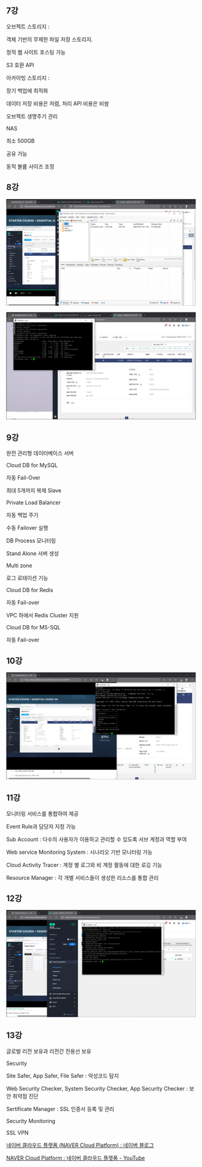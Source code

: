 
## 7강

오브젝트 스토리지 : 

객체 기반의 무제한 파일 저장 스토리지.

정적 웹 사이트 호스팅 가능

S3 호환 API

아카이빙 스토리지 : 

장기 백업에 최적화

데이터 저장 비용은 저렴, 처리 API 비용은 비쌈

오브젝트 생명주기 관리

NAS

최소 500GB

공유 가능

동적 볼륨 사이즈 조정

## 8강

![Untitled](/one62/week2/Essential%20Hands-on%207-13/Untitled%203.png)

![Untitled](/one62/week2/Essential%20Hands-on%207-13/Untitled%204.png)

## 9강

완전 관리형 데이터베이스 서버

Cloud DB for MySQL

자동 Fail-Over

최대 5개까지 복제 Slave

Private Load Balancer

자동 백업 주기

수동 Failover 실행

DB Process 모니터링

Stand Alone 서버 생성

Multi zone

로그 로테이션 기능

Cloud DB for Redis

자동 Fail-over

VPC 하에서 Redis Cluster 지원

Cloud DB for MS-SQL

자동 Fail-over

## 10강

![Untitled](/one62/week2/Essential%20Hands-on%207-13/Untitled%205.png)

## 11강

모니터링 서비스를 통합하여 제공

Event Rule과 담당자 지정 가능

Sub Account : 다수의 사용자가 이용하고 관리할 수 있도록 서브 계정과 역할 부여

Web service Monitoring System : 시나리오 기반 모니터링 가능

Cloud Activity Tracer : 계정 별 로그와 비 계정 활동에 대한 로깅 기능

Resource Manager : 각 개별 서비스들이 생성한 리소스를 통합 관리

## 12강

![Untitled](/one62/week2/Essential%20Hands-on%207-13/Untitled%206.png)

## 13강

글로벌 리전 보유과 리전간 전용선 보유

Security

Site Safer, App Safer, File Safer : 악성코드 탐지

Web Security Checker, System Security Checker, App Security Checker : 보안 취약점 진단

Sertificate Manager : SSL 인증서 등록 및 관리

Security Monitoring

SSL VPN

[네이버 클라우드 플랫폼 (NAVER Cloud Platform) : 네이버 블로그](https://blog.naver.com/n_cloudplatform)

[NAVER Cloud Platform : 네이버 클라우드 플랫폼 - YouTube](https://www.youtube.com/@NAVERCLOUDPLATFORM)